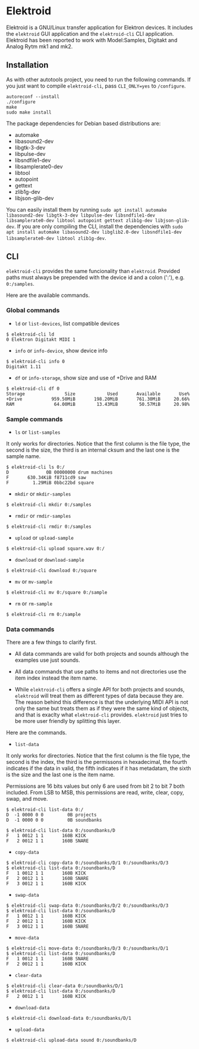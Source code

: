 # Elektroid

Elektroid is a GNU/Linux transfer application for Elektron devices. It includes the `elektroid` GUI application and the `elektroid-cli` CLI application.
Elektroid has been reported to work with Model:Samples, Digitakt and Analog Rytm mk1 and mk2.

## Installation

As with other autotools project, you need to run the following commands. If you just want to compile `elektroid-cli`, pass `CLI_ONLY=yes` to `/configure`.

```
autoreconf --install
./configure
make
sudo make install
```

The package dependencies for Debian based distributions are:
- automake
- libasound2-dev
- libgtk-3-dev
- libpulse-dev
- libsndfile1-dev
- libsamplerate0-dev
- libtool
- autopoint
- gettext
- zlib1g-dev
- libjson-glib-dev

You can easily install them by running `sudo apt install automake libasound2-dev libgtk-3-dev libpulse-dev libsndfile1-dev libsamplerate0-dev libtool autopoint gettext zlib1g-dev libjson-glib-dev`. If you are only compiling the CLI, install the dependencies with `sudo apt install automake libasound2-dev libglib2.0-dev libsndfile1-dev libsamplerate0-dev libtool zlib1g-dev`.

## CLI

`elektroid-cli` provides the same funcionality than `elektroid`. Provided paths must always be prepended with the device id and a colon (':'), e.g. `0:/samples`.

Here are the available commands.

### Global commands

* `ld` or `list-devices`, list compatible devices

```
$ elektroid-cli ld
0 Elektron Digitakt MIDI 1
```

* `info` or `info-device`, show device info

```
$ elektroid-cli info 0
Digitakt 1.11
```

* `df` or `info-storage`, show size and use of +Drive and RAM

```
$ elektroid-cli df 0
Storage               Size            Used       Available       Use%
+Drive           959.50MiB       198.20MiB       761.30MiB     20.66%
RAM               64.00MiB        13.43MiB        50.57MiB     20.98%
```

### Sample commands

* `ls` or `list-samples`

It only works for directories. Notice that the first column is the file type, the second is the size, the third is an internal cksum and the last one is the sample name.

```
$ elektroid-cli ls 0:/
D              0B 00000000 drum machines
F       630.34KiB f8711cd9 saw
F         1.29MiB 0bbc22bd square
```

* `mkdir` or `mkdir-samples`

```
$ elektroid-cli mkdir 0:/samples
```

* `rmdir` or `rmdir-samples`

```
$ elektroid-cli rmdir 0:/samples
```

* `upload` or `upload-sample`

```
$ elektroid-cli upload square.wav 0:/
```

* `download` or `download-sample`

```
$ elektroid-cli download 0:/square
```

* `mv` or `mv-sample`

```
$ elektroid-cli mv 0:/square 0:/sample
```

* `rm` or `rm-sample`

```
$ elektroid-cli rm 0:/sample
```

### Data commands

There are a few things to clarify first.

* All data commands are valid for both projects and sounds although the examples use just sounds.

* All data commands that use paths to items and not directories use the item index instead the item name.

* While `elektroid-cli` offers a single API for both projects and sounds, `elektroid` will treat them as different types of data because they are. The reason behind this difference is that the underlying MIDI API is not only the same but treats them as if they were the same kind of objects, and that is exaclty what `elektroid-cli` provides. `elektroid` just tries to be more user friendly by splitting this layer.

Here are the commands.

* `list-data`

It only works for directories. Notice that the first column is the file type, the second is the index, the third is the permissons in hexadecimal, the fourth indicates if the data in valid, the fifth indicates if it has metadatam, the sixth is the size and the last one is the item name.

Permissions are 16 bits values but only 6 are used from bit 2 to bit 7 both included. From LSB to MSB, this permissions are read, write, clear, copy, swap, and move.

```
$ elektroid-cli list-data 0:/
D  -1 0000 0 0         0B projects
D  -1 0000 0 0         0B soundbanks
```

```
$ elektroid-cli list-data 0:/soundbanks/D
F   1 0012 1 1       160B KICK
F   2 0012 1 1       160B SNARE
```

* `copy-data`

```
$ elektroid-cli copy-data 0:/soundbanks/D/1 0:/soundbanks/D/3
$ elektroid-cli list-data 0:/soundbanks/D
F   1 0012 1 1       160B KICK
F   2 0012 1 1       160B SNARE
F   3 0012 1 1       160B KICK
```

* `swap-data`

```
$ elektroid-cli swap-data 0:/soundbanks/D/2 0:/soundbanks/D/3
$ elektroid-cli list-data 0:/soundbanks/D
F   1 0012 1 1       160B KICK
F   2 0012 1 1       160B KICK
F   3 0012 1 1       160B SNARE
```

* `move-data`

```
$ elektroid-cli move-data 0:/soundbanks/D/3 0:/soundbanks/D/1
$ elektroid-cli list-data 0:/soundbanks/D
F   1 0012 1 1       160B SNARE
F   2 0012 1 1       160B KICK
```

* `clear-data`

```
$ elektroid-cli clear-data 0:/soundbanks/D/1
$ elektroid-cli list-data 0:/soundbanks/D
F   2 0012 1 1       160B KICK
```

* `download-data`

```
$ elektroid-cli download-data 0:/soundbanks/D/1
```

* `upload-data`

```
$ elektroid-cli upload-data sound 0:/soundbanks/D
```
